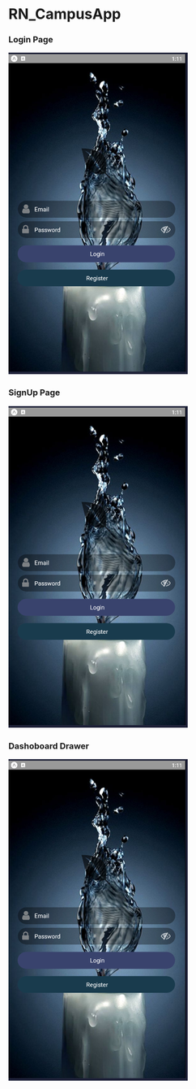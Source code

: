 # RN_CampusApp


### Login Page  
![alt text][logo]

[logo]: https://github.com/HMUsama/RN_CampusApp/blob/master/assets/Login1.PNG "Logo Title Text 2"

### SignUp Page  
![alt text][logo]

[logo]:https://github.com/HMUsama/RN_CampusApp/blob/master/assets/signup.PNG "Login"


### Dashoboard Drawer  
![alt text][logo]

[logo]:https://github.com/HMUsama/RN_CampusApp/blob/master/assets/Drawer.PNG " SignUp"
